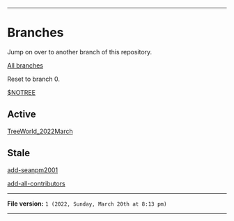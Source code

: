 
***

# Branches

Jump on over to another branch of this repository.

[All branches](https://github.com/seanpm2001/SeansLifeArchive_Images_ThePlayForge_Tree-World_2022_V3/branches/)

Reset to branch 0.

[$NOTREE](https://github.com/seanpm2001/SeansLifeArchive_Images_ThePlayForge_Tree-World_2022_V3/)

## Active

[TreeWorld_2022March](https://github.com/seanpm2001/SeansLifeArchive_Images_ThePlayForge_Tree-World_2022_V3/tree/TreeWorld_2022March/)

## Stale

[add-seanpm2001](https://github.com/seanpm2001/SeansLifeArchive_Images_ThePlayForge_Tree-World_2022_V3/tree/all-contributors/add-seanpm2001/)

[add-all-contributors](https://github.com/seanpm2001/SeansLifeArchive_Images_ThePlayForge_Tree-World_2022_V3/tree/all-contributors/add-all-contributors/)

***

**File version:** `1 (2022, Sunday, March 20th at 8:13 pm)`

***
